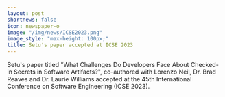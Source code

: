 ```yaml
---
layout: post
shortnews: false
icon: newspaper-o
image: "/img/news/ICSE2023.png"
image_style: "max-height: 100px;"
title: Setu's paper accepted at ICSE 2023
---
```


Setu's paper titled "What Challenges Do Developers Face About Checked-in Secrets in Software Artifacts?", co-authored with Lorenzo Neil, Dr. Brad Reaves and Dr. Laurie Williams accepted at the 45th International Conference on Software Engineering (ICSE 2023).